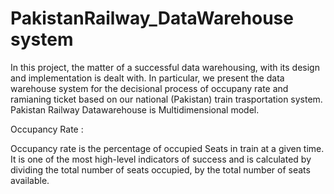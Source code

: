 # PakistanRailway_DataWarehouse system

In this project, the matter of a successful data warehousing, with its  design and implementation is dealt with. In particular, we present the data warehouse system for the decisional process of occupany rate and ramianing ticket based on our national (Pakistan) train trasportation system.
Pakistan Railway Datawarehouse is Multidimensional model.

Occupancy Rate :

Occupancy rate is the percentage of occupied Seats in train at a given time. It is one of the most high-level indicators of success and is calculated by dividing the total number of seats occupied, by the total number of seats available.